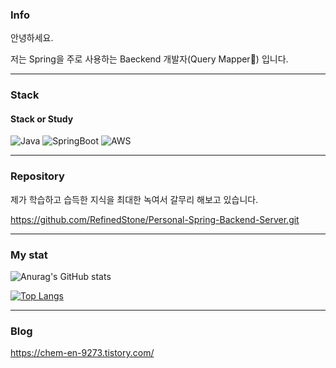 

### Info
  
안녕하세요.

저는 Spring을 주로 사용하는 Baeckend 개발자(Query Mapper:rofl:) 입니다.

<hr/>

### Stack
#### Stack or Study

![Java](https://img.shields.io/badge/java-%23ED8B00.svg?style=for-the-badge&logo=java&logoColor=white)
![SpringBoot](https://img.shields.io/badge/springboot-6DB33F?style=for-the-badge&logo=springboot&logoColor=white)
![AWS](https://img.shields.io/badge/AWS-%23FF9900.svg?style=for-the-badge&logo=amazon-aws&logoColor=white)



<hr/>

### Repository

제가 학습하고 습득한 지식을 최대한 녹여서 갈무리 해보고 있습니다.

https://github.com/RefinedStone/Personal-Spring-Backend-Server.git
<hr/>


### My stat
![Anurag's GitHub stats](https://github-readme-stats.vercel.app/api?username=RefinedStone&&show_icons=true&theme=transparent)




[![Top Langs](https://github-readme-stats.vercel.app/api/top-langs/?username=RefinedStone&&hide=javascript,html,SCSS,CSS,PHP&layout=compact)](https://github.com/RefinedStone/github-readme-stats)  




<hr/>


### Blog
https://chem-en-9273.tistory.com/
